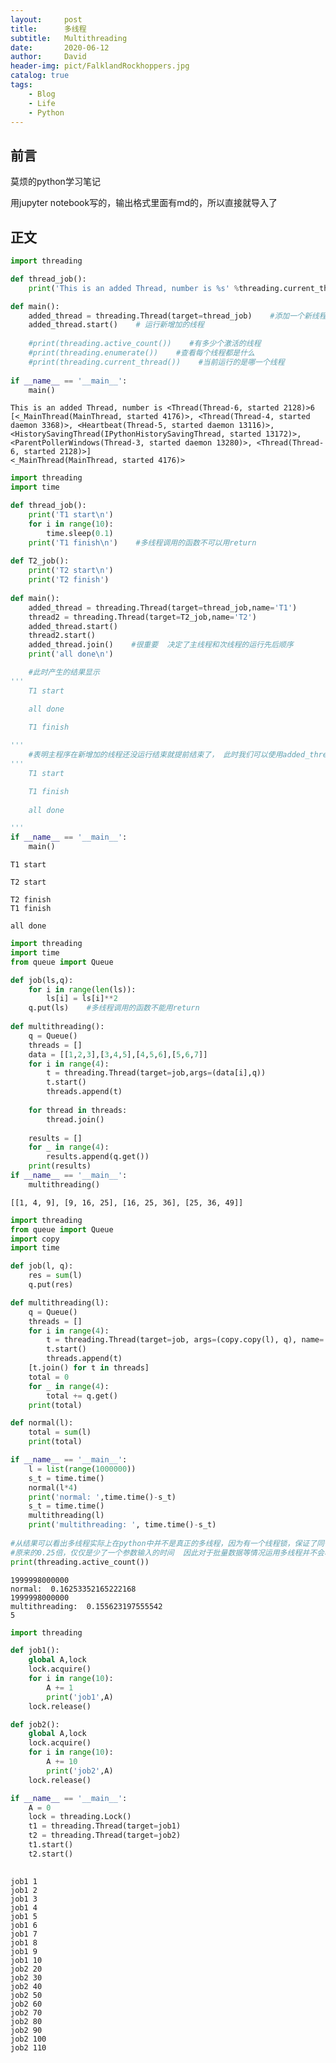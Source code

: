 ```yaml
---
layout:     post
title:      多线程
subtitle:   Multithreading
date:       2020-06-12
author:     David
header-img: pict/FalklandRockhoppers.jpg
catalog: true
tags:
    - Blog
    - Life
    - Python
---
```

## 前言

莫烦的python学习笔记

用jupyter notebook写的，输出格式里面有md的，所以直接就导入了

## 正文
```python
import threading

def thread_job():
    print('This is an added Thread, number is %s' %threading.current_thread())

def main():
    added_thread = threading.Thread(target=thread_job)    #添加一个新线程 target为线程的任务
    added_thread.start()    # 运行新增加的线程
    
    #print(threading.active_count())    #有多少个激活的线程
    #print(threading.enumerate())    #查看每个线程都是什么
    #print(threading.current_thread())    #当前运行的是哪一个线程
    
if __name__ == '__main__':
    main()
```

    This is an added Thread, number is <Thread(Thread-6, started 2128)>6
    [<_MainThread(MainThread, started 4176)>, <Thread(Thread-4, started daemon 3368)>, <Heartbeat(Thread-5, started daemon 13116)>, <HistorySavingThread(IPythonHistorySavingThread, started 13172)>, <ParentPollerWindows(Thread-3, started daemon 13280)>, <Thread(Thread-6, started 2128)>]
    <_MainThread(MainThread, started 4176)>
    
    


```python
import threading
import time

def thread_job():
    print('T1 start\n')
    for i in range(10):
        time.sleep(0.1)
    print('T1 finish\n')    #多线程调用的函数不可以用return
    
def T2_job():
    print('T2 start\n')
    print('T2 finish')
    
def main():
    added_thread = threading.Thread(target=thread_job,name='T1')
    thread2 = threading.Thread(target=T2_job,name='T2')
    added_thread.start()
    thread2.start()
    added_thread.join()    #很重要  决定了主线程和次线程的运行先后顺序
    print('all done\n')

    #此时产生的结果显示
'''   
    T1 start

    all done

    T1 finish
    
'''
    #表明主程序在新增加的线程还没运行结束就提前结束了， 此时我们可以使用added_thread.join()
'''
    T1 start

    T1 finish
    
    all done

'''
if __name__ == '__main__':
    main()
```

    T1 start
    
    T2 start
    
    T2 finish
    T1 finish
    
    all done
    
    


```python
import threading
import time
from queue import Queue

def job(ls,q):
    for i in range(len(ls)):
        ls[i] = ls[i]**2
    q.put(ls)    #多线程调用的函数不能用return
    
def multithreading():
    q = Queue()
    threads = []
    data = [[1,2,3],[3,4,5],[4,5,6],[5,6,7]]
    for i in range(4):
        t = threading.Thread(target=job,args=(data[i],q))
        t.start()
        threads.append(t)
    
    for thread in threads:
        thread.join()
        
    results = []
    for _ in range(4):
        results.append(q.get())
    print(results)
if __name__ == '__main__':
    multithreading()
```

    [[1, 4, 9], [9, 16, 25], [16, 25, 36], [25, 36, 49]]
    


```python
import threading
from queue import Queue
import copy
import time

def job(l, q):
    res = sum(l)
    q.put(res)

def multithreading(l):
    q = Queue()
    threads = []
    for i in range(4):
        t = threading.Thread(target=job, args=(copy.copy(l), q), name='T%i' % i)
        t.start()
        threads.append(t)
    [t.join() for t in threads]
    total = 0
    for _ in range(4):
        total += q.get()
    print(total)

def normal(l):
    total = sum(l)
    print(total)

if __name__ == '__main__':
    l = list(range(1000000))
    s_t = time.time()
    normal(l*4)
    print('normal: ',time.time()-s_t)
    s_t = time.time()
    multithreading(l)
    print('multithreading: ', time.time()-s_t)
    
#从结果可以看出多线程实际上在python中并不是真正的多线程，因为有一个线程锁，保证了同一时间只有一个线程的程序在运行，速度并没有变成
#原来的0.25倍，仅仅是少了一个参数输入的时间  因此对于批量数据等情况运用多线程并不会明显提速，此时应该考虑多核multiprocessing
print(threading.active_count())
```

    1999998000000
    normal:  0.16253352165222168
    1999998000000
    multithreading:  0.155623197555542
    5
    


```python
import threading 

def job1():
    global A,lock
    lock.acquire()
    for i in range(10):
        A += 1
        print('job1',A)
    lock.release()

def job2():
    global A,lock
    lock.acquire()
    for i in range(10):
        A += 10
        print('job2',A)
    lock.release()

if __name__ == '__main__':
    A = 0
    lock = threading.Lock()
    t1 = threading.Thread(target=job1)
    t2 = threading.Thread(target=job2)
    t1.start()
    t2.start()
    
```

    job1 1
    job1 2
    job1 3
    job1 4
    job1 5
    job1 6
    job1 7
    job1 8
    job1 9
    job1 10
    job2 20
    job2 30
    job2 40
    job2 50
    job2 60
    job2 70
    job2 80
    job2 90
    job2 100
    job2 110
    
